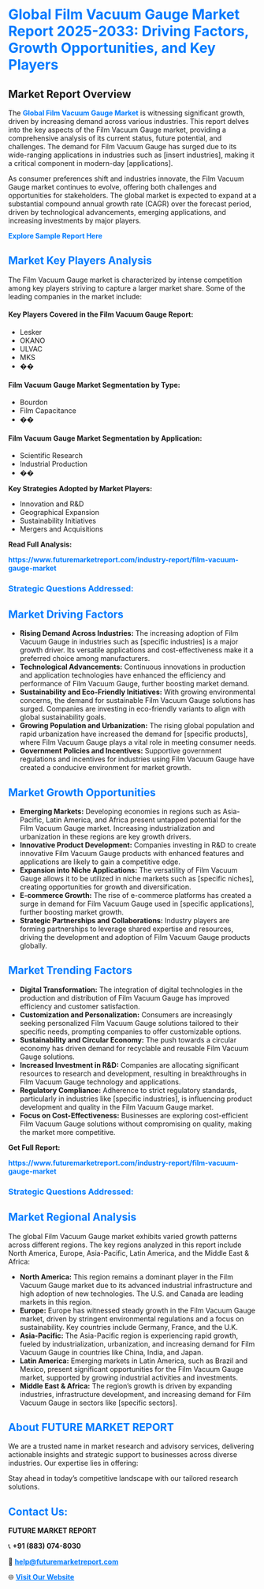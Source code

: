 <h1 style="color: #007BFF;">Global Film Vacuum Gauge Market Report 2025-2033: Driving Factors, Growth Opportunities, and Key Players</h1>

<section id="overview">
<h2>Market Report Overview</h2>
<p>The <a href="https://www.futuremarketreport.com/industry-report/film-vacuum-gauge-market" style="color: #007BFF; text-decoration: none;"><strong>Global Film Vacuum Gauge Market</strong></a> is witnessing significant growth, driven by increasing demand across various industries. This report delves into the key aspects of the Film Vacuum Gauge market, providing a comprehensive analysis of its current status, future potential, and challenges. The demand for Film Vacuum Gauge has surged due to its wide-ranging applications in industries such as [insert industries], making it a critical component in modern-day [applications].</p>
<p>As consumer preferences shift and industries innovate, the Film Vacuum Gauge market continues to evolve, offering both challenges and opportunities for stakeholders. The global market is expected to expand at a substantial compound annual growth rate (CAGR) over the forecast period, driven by technological advancements, emerging applications, and increasing investments by major players.</p>
</section>

<section id="overview">
<p><a href="https://www.futuremarketreport.com/request-sample/reportId=118446" style="color: #007BFF; text-decoration: none;"><strong>Explore Sample Report Here</strong></a></p>
</section>

<section id="key-players">
<h2 style="color: #007BFF;">Market Key Players Analysis</h2>
<p>The Film Vacuum Gauge market is characterized by intense competition among key players striving to capture a larger market share. Some of the leading companies in the market include:</p>
<h4>Key Players Covered in the Film Vacuum Gauge Report:</h4>
<ul><li>Lesker</li><li>OKANO</li><li>ULVAC</li><li>MKS</li><li>��</li></ul>
<h4>Film Vacuum Gauge Market Segmentation by Type:</h4>
<ul><li>Bourdon</li><li>Film Capacitance</li><li>��</li></ul>

<h4>Film Vacuum Gauge Market Segmentation by Application:</h4>
<ul><li>Scientific Research</li><li>Industrial Production</li><li>��</li></ul>
<p><strong>Key Strategies Adopted by Market Players:</strong></p>
<ul>
<li>Innovation and R&D</li>
<li>Geographical Expansion</li>
<li>Sustainability Initiatives</li>
<li>Mergers and Acquisitions</li>
</ul>
</section>

<section>
<p><strong>Read Full Analysis: </strong></p><a href="https://www.futuremarketreport.com/industry-report/film-vacuum-gauge-market" style="color: #007BFF; text-decoration: none;"><strong>https://www.futuremarketreport.com/industry-report/film-vacuum-gauge-market</strong></a>
<h3 style="color: #007BFF;">Strategic Questions Addressed:</h3>
</section>

<section id="driving-factors">
<h2 style="color: #007BFF;">Market Driving Factors</h2>
<ul>
<li><strong>Rising Demand Across Industries:</strong> The increasing adoption of Film Vacuum Gauge in industries such as [specific industries] is a major growth driver. Its versatile applications and cost-effectiveness make it a preferred choice among manufacturers.</li>
<li><strong>Technological Advancements:</strong> Continuous innovations in production and application technologies have enhanced the efficiency and performance of Film Vacuum Gauge, further boosting market demand.</li>
<li><strong>Sustainability and Eco-Friendly Initiatives:</strong> With growing environmental concerns, the demand for sustainable Film Vacuum Gauge solutions has surged. Companies are investing in eco-friendly variants to align with global sustainability goals.</li>
<li><strong>Growing Population and Urbanization:</strong> The rising global population and rapid urbanization have increased the demand for [specific products], where Film Vacuum Gauge plays a vital role in meeting consumer needs.</li>
<li><strong>Government Policies and Incentives:</strong> Supportive government regulations and incentives for industries using Film Vacuum Gauge have created a conducive environment for market growth.</li>
</ul>
</section>

<section id="growth-opportunities">
<h2 style="color: #007BFF;">Market Growth Opportunities</h2>
<ul>
<li><strong>Emerging Markets:</strong> Developing economies in regions such as Asia-Pacific, Latin America, and Africa present untapped potential for the Film Vacuum Gauge market. Increasing industrialization and urbanization in these regions are key growth drivers.</li>
<li><strong>Innovative Product Development:</strong> Companies investing in R&D to create innovative Film Vacuum Gauge products with enhanced features and applications are likely to gain a competitive edge.</li>
<li><strong>Expansion into Niche Applications:</strong> The versatility of Film Vacuum Gauge allows it to be utilized in niche markets such as [specific niches], creating opportunities for growth and diversification.</li>
<li><strong>E-commerce Growth:</strong> The rise of e-commerce platforms has created a surge in demand for Film Vacuum Gauge used in [specific applications], further boosting market growth.</li>
<li><strong>Strategic Partnerships and Collaborations:</strong> Industry players are forming partnerships to leverage shared expertise and resources, driving the development and adoption of Film Vacuum Gauge products globally.</li>
</ul>
</section>

<section id="trending-factors">
<h2 style="color: #007BFF;">Market Trending Factors</h2>
<ul>
<li><strong>Digital Transformation:</strong> The integration of digital technologies in the production and distribution of Film Vacuum Gauge has improved efficiency and customer satisfaction.</li>
<li><strong>Customization and Personalization:</strong> Consumers are increasingly seeking personalized Film Vacuum Gauge solutions tailored to their specific needs, prompting companies to offer customizable options.</li>
<li><strong>Sustainability and Circular Economy:</strong> The push towards a circular economy has driven demand for recyclable and reusable Film Vacuum Gauge solutions.</li>
<li><strong>Increased Investment in R&D:</strong> Companies are allocating significant resources to research and development, resulting in breakthroughs in Film Vacuum Gauge technology and applications.</li>
<li><strong>Regulatory Compliance:</strong> Adherence to strict regulatory standards, particularly in industries like [specific industries], is influencing product development and quality in the Film Vacuum Gauge market.</li>
<li><strong>Focus on Cost-Effectiveness:</strong> Businesses are exploring cost-efficient Film Vacuum Gauge solutions without compromising on quality, making the market more competitive.</li>
</ul>
</section>

<section>
<p><strong>Get Full Report: </strong></p><a href="https://www.futuremarketreport.com/industry-report/film-vacuum-gauge-market" style="color: #007BFF; text-decoration: none;"><strong>https://www.futuremarketreport.com/industry-report/film-vacuum-gauge-market</strong></a>
<h3 style="color: #007BFF;">Strategic Questions Addressed:</h3>
</section>


<section id="regional-analysis">
<h2 style="color: #007BFF;">Market Regional Analysis</h2>
<p>The global Film Vacuum Gauge market exhibits varied growth patterns across different regions. The key regions analyzed in this report include North America, Europe, Asia-Pacific, Latin America, and the Middle East & Africa:</p>
<ul>
<li><strong>North America:</strong> This region remains a dominant player in the Film Vacuum Gauge market due to its advanced industrial infrastructure and high adoption of new technologies. The U.S. and Canada are leading markets in this region.</li>
<li><strong>Europe:</strong> Europe has witnessed steady growth in the Film Vacuum Gauge market, driven by stringent environmental regulations and a focus on sustainability. Key countries include Germany, France, and the U.K.</li>
<li><strong>Asia-Pacific:</strong> The Asia-Pacific region is experiencing rapid growth, fueled by industrialization, urbanization, and increasing demand for Film Vacuum Gauge in countries like China, India, and Japan.</li>
<li><strong>Latin America:</strong> Emerging markets in Latin America, such as Brazil and Mexico, present significant opportunities for the Film Vacuum Gauge market, supported by growing industrial activities and investments.</li>
<li><strong>Middle East & Africa:</strong> The region’s growth is driven by expanding industries, infrastructure development, and increasing demand for Film Vacuum Gauge in sectors like [specific sectors].</li>
</ul>
</section>

<footer>
<h2 style="color: #007BFF;">About FUTURE MARKET REPORT</h2>
<p>We are a trusted name in market research and advisory services, delivering actionable insights and strategic support to businesses across diverse industries. Our expertise lies in offering:</p>

<p>Stay ahead in today’s competitive landscape with our tailored research solutions.</p>

<h2 style="color: #007BFF;">Contact Us:</h2>
<p><strong>FUTURE MARKET REPORT</strong></p>
<p>📞 <strong>+91 (883) 074-8030</strong></p>
<p>📧 <strong><a href="mailto:help@futuremarketreport.com" style="color: #007BFF;">help@futuremarketreport.com</a></strong></p>
<p>🌐 <strong><a href="https://www.futuremarketreport.com/" style="color: #007BFF;">Visit Our Website</a></strong></p>
</footer>
